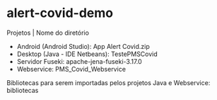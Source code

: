 # alert-covid-demo

 Projetos | Nome do diretório
 * Android (Android Studio): App Alert Covid.zip
 * Desktop (Java - IDE Netbeans): TestePMSCovid
 * Servidor Fuseki: apache-jena-fuseki-3.17.0
 * Webservice: PMS_Covid_Webservice

 Bibliotecas para serem importadas pelos projetos Java e Webservice: bibliotecas
 
